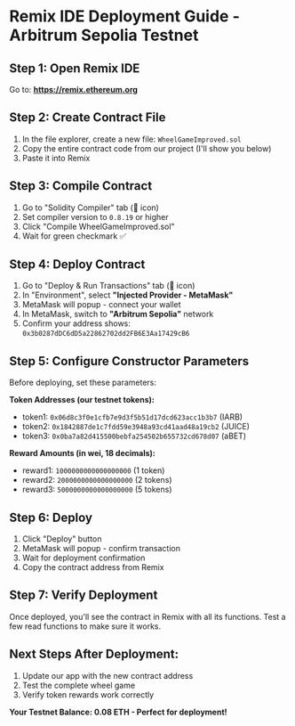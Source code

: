 # Remix IDE Deployment Guide - Arbitrum Sepolia Testnet

## Step 1: Open Remix IDE
Go to: **https://remix.ethereum.org**

## Step 2: Create Contract File
1. In the file explorer, create a new file: `WheelGameImproved.sol`
2. Copy the entire contract code from our project (I'll show you below)
3. Paste it into Remix

## Step 3: Compile Contract
1. Go to "Solidity Compiler" tab (📄 icon)
2. Set compiler version to `0.8.19` or higher
3. Click "Compile WheelGameImproved.sol"
4. Wait for green checkmark ✅

## Step 4: Deploy Contract
1. Go to "Deploy & Run Transactions" tab (🚀 icon)
2. In "Environment", select **"Injected Provider - MetaMask"**
3. MetaMask will popup - connect your wallet
4. In MetaMask, switch to **"Arbitrum Sepolia"** network
5. Confirm your address shows: `0x3b0287dDC6dD5a22862702dd2FB6E3Aa17429cB6`

## Step 5: Configure Constructor Parameters
Before deploying, set these parameters:

**Token Addresses (our testnet tokens):**
- token1: `0x06d8c3f0e1cfb7e9d3f5b51d17dcd623acc1b3b7` (IARB)
- token2: `0x1842887de1c7fdd59e3948a93cd41aad48a19cb2` (JUICE)  
- token3: `0x0ba7a82d415500bebfa254502b655732cd678d07` (aBET)

**Reward Amounts (in wei, 18 decimals):**
- reward1: `1000000000000000000` (1 token)
- reward2: `2000000000000000000` (2 tokens)
- reward3: `5000000000000000000` (5 tokens)

## Step 6: Deploy
1. Click "Deploy" button
2. MetaMask will popup - confirm transaction
3. Wait for deployment confirmation
4. Copy the contract address from Remix

## Step 7: Verify Deployment
Once deployed, you'll see the contract in Remix with all its functions. Test a few read functions to make sure it works.

## Next Steps After Deployment:
1. Update our app with the new contract address
2. Test the complete wheel game
3. Verify token rewards work correctly

**Your Testnet Balance: 0.08 ETH - Perfect for deployment!**